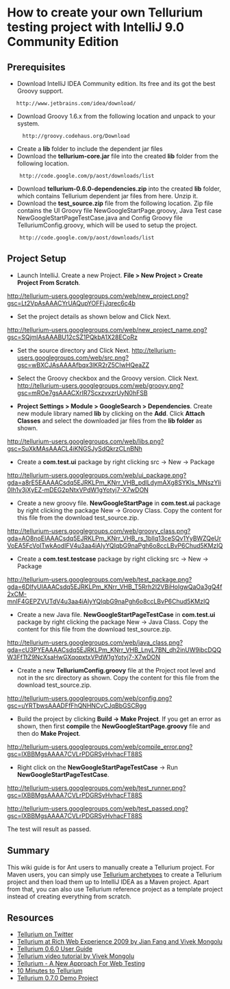 

# How to create your own Tellurium testing project with IntelliJ 9.0 Community Edition #

## Prerequisites ##

  * Download IntelliJ IDEA Community edition. Its free and its got the best Groovy support.
```
   http://www.jetbrains.com/idea/download/
```
  * Download Groovy 1.6.x from the following location and unpack to your system.
```
     http://groovy.codehaus.org/Download
```
  * Create a **lib** folder to include the dependent jar files
  * Download the **tellurium-core.jar** file into the created **lib** folder from the following location.
```
    http://code.google.com/p/aost/downloads/list
```
  * Download **tellurium-0.6.0-dependencies.zip** into the created **lib** folder, which contains Tellurium dependent jar files from here. Unzip it.
  * Download the **test\_source.zip** file from the following location. Zip file contains the UI Groovy file NewGoogleStartPage.groovy, Java Test case NewGoogleStartPageTestCase.java and Config Groovy file TelluriumConfig.groovy, which will be used to setup the project.
```
    http://code.google.com/p/aost/downloads/list
```

## Project Setup ##

  * Launch IntelliJ. Create a new Project.  **File > New Project > Create Project From Scratch**.

http://tellurium-users.googlegroups.com/web/new_project.png?gsc=Lt2VpAsAAACYrUAQupYOFFjJqrec6c4b

  * Set the project details as shown below and Click Next.

http://tellurium-users.googlegroups.com/web/new_project_name.png?gsc=SQjmlAsAAABU12cSZ1PQkbA1X28ECoRz

  * Set the source directory and Click Next.
http://tellurium-users.googlegroups.com/web/src.png?gsc=wBXCJAsAAAAfbqx3lKR2rZ5CIwHQeaZZ

  * Select the Groovy checkbox and the Groovy version. Click Next.
http://tellurium-users.googlegroups.com/web/groovy.png?gsc=mROe7gsAAACXrIR7ScxzvxzrUyN0hFSB


  * **Project Settings > Module > GoogleSearch > Dependencies**. Create new module library named **lib** by clicking on the **Add**. Click **Attach Classes** and select the downloaded jar files from the **lib folder** as shown.

http://tellurium-users.googlegroups.com/web/libs.png?gsc=SuXkMAsAAACL4iKNGSJySdQkrzCLnBNh
  * Create a **com.test.ui** package by right clicking src -> New -> Package

http://tellurium-users.googlegroups.com/web/ui_package.png?gda=a8rE5EAAAACsdq5EJRKLPm_KNrr_VHB_pdlLdymAXg8SYKls_MNszYIi0Ih1v3jXyEZ-mDEG2pNtxVPdW1gYotyj7-X7wDON

  * Create a new groovy file. **NewGoogleStartPage** in **com.test.ui** package by right clicking the package New -> Groovy Class. Copy the content for this file from the download test\_source.zip.

http://tellurium-users.googlegroups.com/web/groovy_class.png?gda=AO8noEIAAACsdq5EJRKLPm_KNrr_VHB_rs_1bllq13ceSQv1YyBWZQeUrVoEA5FcVoITwkAodIFV4u3aa4iAIyYQIqbG9naPgh6o8ccLBvP6Chud5KMzIQ

  * Create a **com.test.testcase** package by right clicking src -> New -> Package

http://tellurium-users.googlegroups.com/web/test_package.png?gda=6DlfyUIAAACsdq5EJRKLPm_KNrr_VHB_T5Rrh2I2VBiHoIgwQaOa3gQ4f2xCM-mnIF4GEPZVUTdV4u3aa4iAIyYQIqbG9naPgh6o8ccLBvP6Chud5KMzIQ


  * Create a new Java file. **NewGoogleStartPageTestCase** in **com.test.ui** package by right clicking the package New -> Java Class. Copy the content for this file from the download test\_source.zip.

http://tellurium-users.googlegroups.com/web/java_class.png?gda=cU3PYEAAAACsdq5EJRKLPm_KNrr_VHB_LnyL7BN_dh2inUW9ibcDQQW3FfTtZ9NcXsaHwGXqopxtxVPdW1gYotyj7-X7wDON


  * Create a new **TelluriumConfig.groovy** file at the Project root level and not in the src directory as shown. Copy the content for this file from the download test\_source.zip.

http://tellurium-users.googlegroups.com/web/config.png?gsc=uYRTbwsAAADFfFhQNHNCvCJqBbGSCRgg

  * Build the project by clicking **Build -> Make Project**. If you get an error as shown, then first **compile** the **NewGoogleStartPage.groovy** file and then do **Make Project**.

http://tellurium-users.googlegroups.com/web/compile_error.png?gsc=IXBBMgsAAAA7CVLrPDGRSyHvhacFT88S

  * Right click on the **NewGoogleStartPageTestCase** -> Run **NewGoogleStartPageTestCase**.

http://tellurium-users.googlegroups.com/web/test_runner.png?gsc=IXBBMgsAAAA7CVLrPDGRSyHvhacFT88S

http://tellurium-users.googlegroups.com/web/test_passed.png?gsc=IXBBMgsAAAA7CVLrPDGRSyHvhacFT88S

The test will result as passed.

## Summary ##

This wiki guide is for Ant users to manually create a Tellurium project. For Maven users, you can simply use [Tellurium archetypes](http://code.google.com/p/aost/wiki/UserGuide070TelluriumSubprojects#Tellurium_Maven_Archetypes) to create a Tellurium project and then load them up to IntelliJ IDEA as a Maven project. Apart from that, you can also use Tellurium reference project as a template project instead of creating everything from scratch.

## Resources ##

  * [Tellurium on Twitter](http://twitter.com/TelluriumSource)
  * [Tellurium at Rich Web Experience 2009 by Jian Fang and Vivek Mongolu](http://www.slideshare.net/John.Jian.Fang/tellurium-at-rich-web-experience2009-2806967)
  * [Tellurium 0.6.0 User Guide](http://www.slideshare.net/John.Jian.Fang/tellurium-060-user-guide)
  * [Tellurium video tutorial by Vivek Mongolu](http://vimeo.com/8601173)
  * [Tellurium - A New Approach For Web Testing](http://www.slideshare.net/John.Jian.Fang/telluriumanewapproachforwebtesting)
  * [10 Minutes to Tellurium](http://vimeo.com/8600410)
  * [Tellurium 0.7.0 Demo Project](http://aost.googlecode.com/files/santa-algorithm-demo.tar.gz)